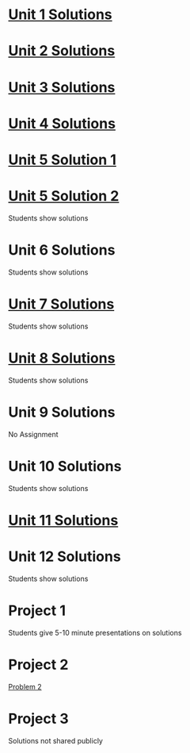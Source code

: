 # [Unit 1 Solutions](https://codepen.io/collection/XJqVNB)

# [Unit 2 Solutions](https://codepen.io/collection/DEBerg)

# [Unit 3 Solutions](https://codepen.io/collection/ABgJqj)

# [Unit 4 Solutions](https://codepen.io/collection/DwLQNN)

# [Unit 5 Solution 1](https://arcg.is/1uCL5P)
# [Unit 5 Solution 2](https://arcg.is/14vX4z)
Students show solutions

# Unit 6 Solutions
Students show solutions

# [Unit 7 Solutions](https://arcg.is/izrj00)
Students show solutions

# [Unit 8 Solutions](https://arcg.is/1DCCnC)
Students show solutions

# Unit 9 Solutions
No Assignment

# Unit 10 Solutions
Students show solutions

# [Unit 11 Solutions](https://arcg.is/1n0yeX0)

# Unit 12 Solutions
Students show solutions

# Project 1
Students give 5-10 minute presentations on solutions

# Project 2
[Problem 2](https://slustl.maps.arcgis.com/home/notebook/notebook.html?id=879e8eb8eaff47b5b6e5319ab3878c3b#)

# Project 3
Solutions not shared publicly